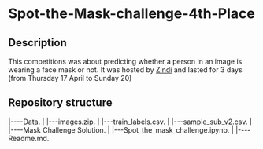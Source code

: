 # Spot-the-Mask-challenge-4th-Place

## Description

This competitions was about predicting whether a person in an image is wearing a face mask or not. It was hosted by [Zindi](https://zindi.africa) and lasted for 3 days (from Thursday 17 April to Sunday 20)



## Repository structure

|----Data.
|     |---images.zip.
|     |---train_labels.csv.
|     |---sample_sub_v2.csv.
|
|----Mask Challenge Solution.
|     |---Spot_the_mask_challenge.ipynb.
|
|----Readme.md.
